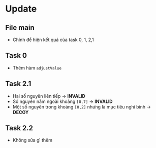 # Update

## File main
- Chỉnh để hiện kết quả của task 0, 1, 2,1

## Task 0
- Thêm hàm `adjustValue`

## Task 2.1
- Hai số nguyên liên tiếp → **INVALID**
- Số nguyên nằm ngoài khoảng `[0,7]` → **INVALID**
- Một số nguyên trong khoảng `[0,2]` nhưng là mục tiêu nghi binh → **DECOY**

## Task 2.2
- Không sửa gì thêm
